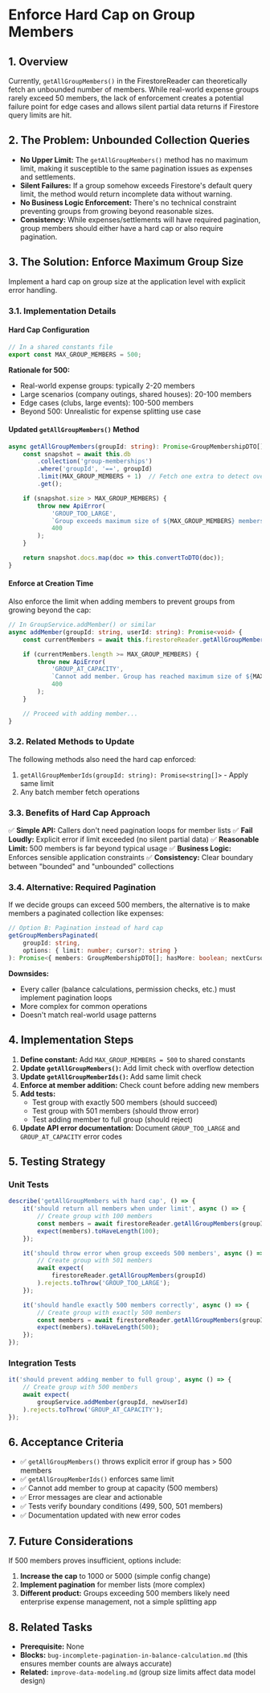 # Enforce Hard Cap on Group Members

## 1. Overview

Currently, `getAllGroupMembers()` in the FirestoreReader can theoretically fetch an unbounded number of members. While real-world expense groups rarely exceed 50 members, the lack of enforcement creates a potential failure point for edge cases and allows silent partial data returns if Firestore query limits are hit.

## 2. The Problem: Unbounded Collection Queries

- **No Upper Limit:** The `getAllGroupMembers()` method has no maximum limit, making it susceptible to the same pagination issues as expenses and settlements.
- **Silent Failures:** If a group somehow exceeds Firestore's default query limit, the method would return incomplete data without warning.
- **No Business Logic Enforcement:** There's no technical constraint preventing groups from growing beyond reasonable sizes.
- **Consistency:** While expenses/settlements will have required pagination, group members should either have a hard cap or also require pagination.

## 3. The Solution: Enforce Maximum Group Size

Implement a hard cap on group size at the application level with explicit error handling.

### 3.1. Implementation Details

#### Hard Cap Configuration
```typescript
// In a shared constants file
export const MAX_GROUP_MEMBERS = 500;
```

**Rationale for 500:**
- Real-world expense groups: typically 2-20 members
- Large scenarios (company outings, shared houses): 20-100 members
- Edge cases (clubs, large events): 100-500 members
- Beyond 500: Unrealistic for expense splitting use case

#### Updated `getAllGroupMembers()` Method

```typescript
async getAllGroupMembers(groupId: string): Promise<GroupMembershipDTO[]> {
    const snapshot = await this.db
        .collection('group-memberships')
        .where('groupId', '==', groupId)
        .limit(MAX_GROUP_MEMBERS + 1)  // Fetch one extra to detect overflow
        .get();

    if (snapshot.size > MAX_GROUP_MEMBERS) {
        throw new ApiError(
            'GROUP_TOO_LARGE',
            `Group exceeds maximum size of ${MAX_GROUP_MEMBERS} members`,
            400
        );
    }

    return snapshot.docs.map(doc => this.convertToDTO(doc));
}
```

#### Enforce at Creation Time

Also enforce the limit when adding members to prevent groups from growing beyond the cap:

```typescript
// In GroupService.addMember() or similar
async addMember(groupId: string, userId: string): Promise<void> {
    const currentMembers = await this.firestoreReader.getAllGroupMembers(groupId);

    if (currentMembers.length >= MAX_GROUP_MEMBERS) {
        throw new ApiError(
            'GROUP_AT_CAPACITY',
            `Cannot add member. Group has reached maximum size of ${MAX_GROUP_MEMBERS} members`,
            400
        );
    }

    // Proceed with adding member...
}
```

### 3.2. Related Methods to Update

The following methods also need the hard cap enforced:

1. `getAllGroupMemberIds(groupId: string): Promise<string[]>` - Apply same limit
2. Any batch member fetch operations

### 3.3. Benefits of Hard Cap Approach

✅ **Simple API:** Callers don't need pagination loops for member lists
✅ **Fail Loudly:** Explicit error if limit exceeded (no silent partial data)
✅ **Reasonable Limit:** 500 members is far beyond typical usage
✅ **Business Logic:** Enforces sensible application constraints
✅ **Consistency:** Clear boundary between "bounded" and "unbounded" collections

### 3.4. Alternative: Required Pagination

If we decide groups can exceed 500 members, the alternative is to make members a paginated collection like expenses:

```typescript
// Option B: Pagination instead of hard cap
getGroupMembersPaginated(
    groupId: string,
    options: { limit: number; cursor?: string }
): Promise<{ members: GroupMembershipDTO[]; hasMore: boolean; nextCursor?: string }>
```

**Downsides:**
- Every caller (balance calculations, permission checks, etc.) must implement pagination loops
- More complex for common operations
- Doesn't match real-world usage patterns

## 4. Implementation Steps

1. **Define constant:** Add `MAX_GROUP_MEMBERS = 500` to shared constants
2. **Update `getAllGroupMembers()`:** Add limit check with overflow detection
3. **Update `getAllGroupMemberIds()`:** Add same limit check
4. **Enforce at member addition:** Check count before adding new members
5. **Add tests:**
   - Test group with exactly 500 members (should succeed)
   - Test group with 501 members (should throw error)
   - Test adding member to full group (should reject)
6. **Update API error documentation:** Document `GROUP_TOO_LARGE` and `GROUP_AT_CAPACITY` error codes

## 5. Testing Strategy

### Unit Tests

```typescript
describe('getAllGroupMembers with hard cap', () => {
    it('should return all members when under limit', async () => {
        // Create group with 100 members
        const members = await firestoreReader.getAllGroupMembers(groupId);
        expect(members).toHaveLength(100);
    });

    it('should throw error when group exceeds 500 members', async () => {
        // Create group with 501 members
        await expect(
            firestoreReader.getAllGroupMembers(groupId)
        ).rejects.toThrow('GROUP_TOO_LARGE');
    });

    it('should handle exactly 500 members correctly', async () => {
        // Create group with exactly 500 members
        const members = await firestoreReader.getAllGroupMembers(groupId);
        expect(members).toHaveLength(500);
    });
});
```

### Integration Tests

```typescript
it('should prevent adding member to full group', async () => {
    // Create group with 500 members
    await expect(
        groupService.addMember(groupId, newUserId)
    ).rejects.toThrow('GROUP_AT_CAPACITY');
});
```

## 6. Acceptance Criteria

- ✅ `getAllGroupMembers()` throws explicit error if group has > 500 members
- ✅ `getAllGroupMemberIds()` enforces same limit
- ✅ Cannot add member to group at capacity (500 members)
- ✅ Error messages are clear and actionable
- ✅ Tests verify boundary conditions (499, 500, 501 members)
- ✅ Documentation updated with new error codes

## 7. Future Considerations

If 500 members proves insufficient, options include:

1. **Increase the cap** to 1000 or 5000 (simple config change)
2. **Implement pagination** for member lists (more complex)
3. **Different product:** Groups exceeding 500 members likely need enterprise expense management, not a simple splitting app

## 8. Related Tasks

- **Prerequisite:** None
- **Blocks:** `bug-incomplete-pagination-in-balance-calculation.md` (this ensures member counts are always accurate)
- **Related:** `improve-data-modeling.md` (group size limits affect data model design)
